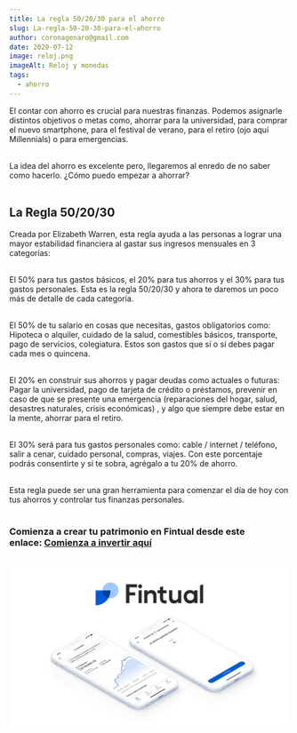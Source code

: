 ```yaml
---
title: La regla 50/20/30 para el ahorro
slug: La-regla-50-20-30-para-el-ahorro
author: coronagenaro@gmail.com
date: 2020-07-12
image: reloj.png
imageAlt: Reloj y monedas
tags:
  - ahorro
---
```

El contar con ahorro es crucial para nuestras finanzas. Podemos asignarle distintos objetivos o metas como, ahorrar para la universidad, para comprar el nuevo smartphone, para el festival de verano, para el retiro (ojo aquí Millennials) o para emergencias. <br/><br/>

La idea del ahorro es excelente pero, llegaremos al enredo de no saber como hacerlo. ¿Cómo puedo empezar a ahorrar? <br/><br/>

## **La Regla 50/20/30**

Creada por Elizabeth Warren, esta regla ayuda a las personas a lograr una mayor estabilidad financiera al gastar sus ingresos mensuales en 3 categorías: <br/><br/>

El 50% para tus gastos básicos, el 20% para tus ahorros y el 30% para tus gastos personales. Esta es la regla 50/20/30 y ahora te daremos un poco más de detalle de cada categoría. <br/><br/>

El 50% de tu salario en cosas que necesitas, gastos obligatorios como: Hipoteca o alquiler, cuidado de la salud, comestibles básicos, transporte, pago de servicios, colegiatura. Estos son gastos que sí o sí debes pagar cada mes o quincena. <br/><br/>

El 20% en construir sus ahorros y pagar deudas como actuales o futuras: Pagar la universidad, pago de tarjeta de crédito o préstamos, prevenir en caso de que se presente una emergencia (reparaciones del hogar, salud, desastres naturales, crisis económicas) , y algo que siempre debe estar en la mente, ahorrar para el retiro. <br/><br/>

El 30% será para tus gastos personales como: cable / internet / teléfono, salir a cenar, cuidado personal, compras, viajes. Con este porcentaje podrás consentirte y si te sobra, agrégalo a tu 20% de ahorro. <br/><br/>

Esta regla puede ser una gran herramienta para comenzar el día de hoy con tus ahorros y controlar tus finanzas personales. <br/><br/>

### **C﻿omienza a crear tu patrimonio en Fintual desde este enlace: [Comienza a invertir aquí](https://fintual.mx/r/genaroc6)** <br/><br/>

![](fintual.png)